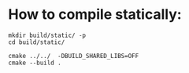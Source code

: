 # How to compile statically:
```
mkdir build/static/ -p
cd build/static/

cmake ../../  -DBUILD_SHARED_LIBS=OFF
cmake --build .
```
